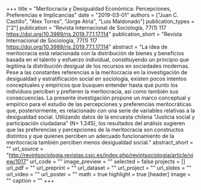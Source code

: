 +++
title = "Meritocracia y Desigualdad Económica: Percepciones, Preferencias e Implicancias"
date = "2019-03-01"
authors = ["Juan C. Castillo", "Alex Torres", "Jorge Atria", "Luis Maldonado"]
publication_types = ["2"]
publication = "Revista Internacional de Sociología, 77(1) 117  https://doi.org/10.3989/ris.2019.77.1.17.114"
publication_short = "Revista Internacional de Sociología, 77(1) 117  https://doi.org/10.3989/ris.2019.77.1.17.114"
abstract = "La idea de meritocracia está relacionada con la distribución de bienes y beneficios basada en el talento y esfuerzo individual, constituyendo un principio que legitima la distribución desigual de los recursos en sociedades modernas. Pese a las constantes referencias a la meritocracia en la investigación de desigualdad y estratificación social en sociología, existen pocos intentos conceptuales y empíricos que busquen entender hasta qué punto los individuos perciben y prefieren la meritocracia, así como también sus consecuencias. La presente investigación propone un marco conceptual y empírico para el estudio de las percepciones y preferencias meritocráticas que, posteriormente, es relacionado con una serie de variables relativas a la desigualdad social. Utilizando datos de la encuesta chilena “Justicia social y participación ciudadana” (N= 1.245), los resultados del análisis sugieren que las preferencias y percepciones de la meritocracia son constructos distintos y que quienes perciben un adecuado funcionamiento de la meritocracia también perciben menos desigualdad social."
abstract_short = ""
url_source = "http://revintsociologia.revistas.csic.es/index.php/revintsociologia/article/view/1017"
url_code = ""
image_preview = ""
selected = false
projects = []
url_pdf = ""
url_preprint = ""
url_dataset = ""
url_project = ""
url_slides = ""
url_video = ""
url_poster = ""
math = true
highlight = true
[header]
image = ""
caption = ""
+++
